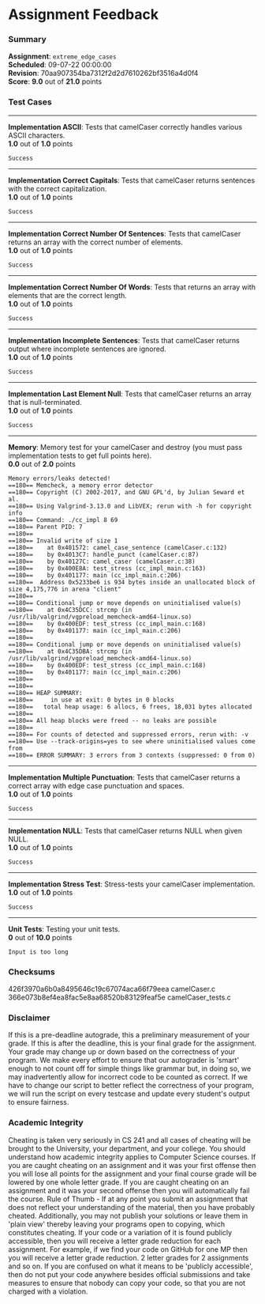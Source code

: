 # Assignment Feedback

### Summary

**Assignment**: `extreme_edge_cases`  
**Scheduled**: 09-07-22 00:00:00  
**Revision**: 70aa907354ba7312f2d2d7610262bf3516a4d0f4  
**Score**: **9.0** out of **21.0** points

### Test Cases
---

**Implementation ASCII**: Tests that camelCaser correctly handles various ASCII characters.  
**1.0** out of **1.0** points
```
Success
```
---

**Implementation Correct Capitals**: Tests that camelCaser returns sentences with the correct capitalization.  
**1.0** out of **1.0** points
```
Success
```
---

**Implementation Correct Number Of Sentences**: Tests that camelCaser returns an array with the correct number of elements.  
**1.0** out of **1.0** points
```
Success
```
---

**Implementation Correct Number Of Words**: Tests that returns an array with elements that are the correct length.  
**1.0** out of **1.0** points
```
Success
```
---

**Implementation Incomplete Sentences**: Tests that camelCaser returns output where incomplete sentences are ignored.  
**1.0** out of **1.0** points
```
Success
```
---

**Implementation Last Element Null**: Tests that camelCaser returns an array that is null-terminated.  
**1.0** out of **1.0** points
```
Success
```
---

**Memory**: Memory test for your camelCaser and destroy (you must pass implementation tests to get full points here).  
**0.0** out of **2.0** points
```
Memory errors/leaks detected!
==180== Memcheck, a memory error detector
==180== Copyright (C) 2002-2017, and GNU GPL'd, by Julian Seward et al.
==180== Using Valgrind-3.13.0 and LibVEX; rerun with -h for copyright info
==180== Command: ./cc_impl 8 69
==180== Parent PID: 7
==180== 
==180== Invalid write of size 1
==180==    at 0x401572: camel_case_sentence (camelCaser.c:132)
==180==    by 0x4013C7: handle_punct (camelCaser.c:87)
==180==    by 0x40127C: camel_caser (camelCaser.c:38)
==180==    by 0x400E8A: test_stress (cc_impl_main.c:163)
==180==    by 0x401177: main (cc_impl_main.c:206)
==180==  Address 0x5233be6 is 934 bytes inside an unallocated block of size 4,175,776 in arena "client"
==180== 
==180== Conditional jump or move depends on uninitialised value(s)
==180==    at 0x4C35DCC: strcmp (in /usr/lib/valgrind/vgpreload_memcheck-amd64-linux.so)
==180==    by 0x400EDF: test_stress (cc_impl_main.c:168)
==180==    by 0x401177: main (cc_impl_main.c:206)
==180== 
==180== Conditional jump or move depends on uninitialised value(s)
==180==    at 0x4C35DBA: strcmp (in /usr/lib/valgrind/vgpreload_memcheck-amd64-linux.so)
==180==    by 0x400EDF: test_stress (cc_impl_main.c:168)
==180==    by 0x401177: main (cc_impl_main.c:206)
==180== 
==180== 
==180== HEAP SUMMARY:
==180==     in use at exit: 0 bytes in 0 blocks
==180==   total heap usage: 6 allocs, 6 frees, 18,031 bytes allocated
==180== 
==180== All heap blocks were freed -- no leaks are possible
==180== 
==180== For counts of detected and suppressed errors, rerun with: -v
==180== Use --track-origins=yes to see where uninitialised values come from
==180== ERROR SUMMARY: 3 errors from 3 contexts (suppressed: 0 from 0)
```
---

**Implementation Multiple Punctuation**: Tests that camelCaser returns a correct array with edge case punctuation and spaces.  
**1.0** out of **1.0** points
```
Success
```
---

**Implementation NULL**: Tests that camelCaser returns NULL when given NULL.  
**1.0** out of **1.0** points
```
Success
```
---

**Implementation Stress Test**: Stress-tests your camelCaser implementation.  
**1.0** out of **1.0** points
```
Success
```
---

**Unit Tests**: Testing your unit tests.  
**0** out of **10.0** points
```
Input is too long
```
### Checksums

426f3970a6b0a8495646c19c67074aca66f79eea camelCaser.c  
366e073b8ef4ea8fac5e8aa68520b83129feaf5e camelCaser_tests.c


### Disclaimer
If this is a pre-deadline autograde, this a preliminary measurement of your grade.
If this is after the deadline, this is your final grade for the assignment.
Your grade may change up or down based on the correctness of your program.
We make every effort to ensure that our autograder is 'smart' enough to not count off
for simple things like grammar but, in doing so, we may inadvertently allow for
incorrect code to be counted as correct.
If we have to change our script to better reflect the correctness of your program,
we will run the script on every testcase and update every student's output to ensure fairness.



### Academic Integrity
Cheating is taken very seriously in CS 241 and all cases of cheating will be brought to the University, your department, and your college.
You should understand how academic integrity applies to Computer Science courses.
If you are caught cheating on an assignment and it was your first offense then you will lose all points for the assignment and your final course
grade will be lowered by one whole letter grade. If you are caught cheating on an assignment and it was your second offense then you will automatically fail the course.
Rule of Thumb - If at any point you submit an assignment that does not reflect your understanding of the material, then you have probably cheated.
Additionally, you may not publish your solutions or leave them in 'plain view' thereby leaving your programs open to copying, which constitutes cheating.
If your code or a variation of it is found publicly accessible, then you will receive a letter grade reduction for each assignment.
For example, if we find your code on GitHub for one MP then you will receive a letter grade reduction. 2 letter grades for 2 assignments and so on.
If you are confused on what it means to be 'publicly accessible', then do not put your code anywhere besides official submissions and take measures
to ensure that nobody can copy your code, so that you are not charged with a violation.


